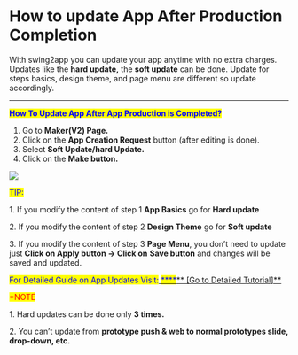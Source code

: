 # How to update App After Production Completion

With swing2app you can update your app anytime with no extra charges. Updates like the **hard update,** the **soft update** can be done. Update for steps basics, design theme, and page menu are different so update accordingly.

***

<mark style="color:blue;">**How To Update App After App Production is Completed?**</mark>

1. Go to **Maker(V2) Page.**
2. Click on the **App Creation Request** button (after editing is done).
3. Select **Soft Update/hard Update.**
4. Click on the **Make button.**

![](https://support.swing2app.com/wp-content/uploads/2020/02/app-create.png)

<mark style="color:blue;">TIP:</mark>

1\. If you modify the content of step 1 **App Basics** go for **Hard update**

2\. If you modify the content of step 2 **Design Theme** go for **Soft update**

3\. If you modify the content of step 3 **Page Menu**, you don’t need to update just **Click on Apply button -> Click on** **Save button** and changes will be saved and updated.

<mark style="color:blue;">For Detailed Guide on App Updates Visit:</mark>[ <mark style="color:blue;">****</mark>** \[Go to Detailed Tutorial\]**](../maual/appbasic/app-update.md)

<mark style="color:red;">\*NOTE</mark>

1\. Hard updates can be done only **3 times.**

2\. You can’t update from **prototype push & web to normal prototypes slide, drop-down, etc.**
